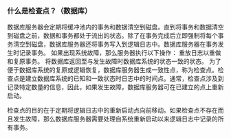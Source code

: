 ### 什么是检查点？（数据库）

数据库服务器会定期将缓冲池内的事务和数据清空到磁盘。直到将事务和数据清空到磁盘之前，数据和事务都处于流出的状态。除了在事务完成后立即强制将每个事务清空到磁盘，数据库服务器还将事务写入到逻辑日志中。数据库服务器在事务发生时记录事务。 如果出现系统故障，那么服务器执行以下操作：
重放日志以重做和复原事务。
将数据库返回至与发生故障时数据库系统的状态一致的状态。
为了便于数据库系统的复原或逻辑恢复，数据库服务器生成一致性点，称为检查点。检查点是建立数据库系统的已知和一致状态时日志中的时间点。通常，检查点涉及到记录特定数量的信息，因此，如果发生故障，数据库服务器可在已建立的点上重新启动。

检查点的目的在于定期将逻辑日志中的重新启动点向前移动。如果检查点不存在而且发生故障，那么数据库服务器需要处理自系统重新启动以来逻辑日志中记录的所有事务。